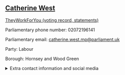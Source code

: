 ## <a href="https://members.parliament.uk/member/4523/contact">Catherine West</a>

<a href="https://www.theyworkforyou.com/mp/25328/catherine_west/hornsey_and_wood_green">TheyWorkForYou (voting record, statements)</a> 

Parliamentary phone number: 02072196141 

Parliamentary email: catherine.west.mp@parliament.uk 

Party: Labour 

Borough: Hornsey and Wood Green 

<details><summary>Extra contact information and social media</summary> 
<li>Website: https://www.catherinewest.org.uk/about/</li>
<li>Twitter: https://twitter.com/catherinewest1</li>
<li>Constituency office phone number:</li>
<li>Constituency office email:</li>
<li>Facebook:</li>
<li>Instagram:</li>
<li>Youtube:</li>
<li>Linkedin:</li>
<li>Government department phone number:</li>
<li>Government department email:</li>
<li>Threads:</li>
<li>Party office phone number:</li>
<li>Party office email:</li>
<li>Tiktok:</li>
</details>